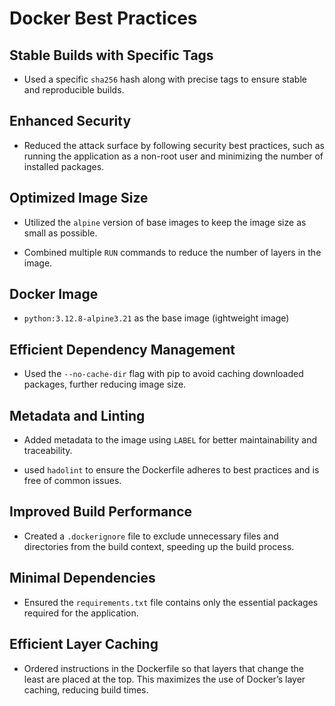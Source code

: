 # Docker Best Practices

## Stable Builds with Specific Tags

- Used a specific `sha256` hash along with precise tags to ensure stable and reproducible builds.

## Enhanced Security

- Reduced the attack surface by following security best practices, such as running the application as a non-root user and minimizing the number of installed packages.

## Optimized Image Size

- Utilized the `alpine` version of base images to keep the image size as small as possible.

- Combined multiple `RUN` commands to reduce the number of layers in the image.

## Docker Image

- `python:3.12.8-alpine3.21` as the base image (ightweight image)


## Efficient Dependency Management

- Used the `--no-cache-dir` flag with pip to avoid caching downloaded packages, further reducing image size.

## Metadata and Linting

- Added metadata to the image using `LABEL` for better maintainability and traceability.

- used `hadolint` to ensure the Dockerfile adheres to best practices and is free of common issues.

## Improved Build Performance

- Created a `.dockerignore` file to exclude unnecessary files and directories from the build context, speeding up the build process.

## Minimal Dependencies

- Ensured the `requirements.txt` file contains only the essential packages required for the application.

## Efficient Layer Caching

- Ordered instructions in the Dockerfile so that layers that change the least are placed at the top. This maximizes the use of Docker’s layer caching, reducing build times.
